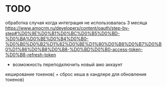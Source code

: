 # TODO


обработка случая когда интеграция не использовалась 3 месяца
https://www.amocrm.ru/developers/content/oauth/step-by-step#%D0%9E%D0%B1%D0%BC%D0%B5%D0%BD-%D0%BA%D0%BE%D0%B4%D0%B0-%D0%B0%D0%B2%D1%82%D0%BE%D1%80%D0%B8%D0%B7%D0%B0%D1%86%D0%B8%D0%B8-%D0%BD%D0%B0-access-token-%D0%B8-refresh-token

+ возможность переподключить новый амо аккаунт


кеширование токенов( + сброс кеша в хандлере для обновления токенов)
